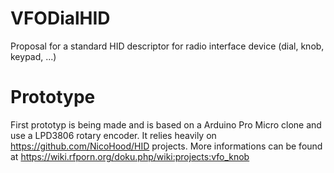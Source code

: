 # VFODialHID
Proposal for a standard HID descriptor for radio interface device (dial, knob, keypad, ...)

# Prototype
First prototyp is being made and is based on a Arduino Pro Micro clone and use a LPD3806
rotary encoder. It relies heavily on https://github.com/NicoHood/HID projects.
More informations can be found at https://wiki.rfporn.org/doku.php/wiki:projects:vfo_knob